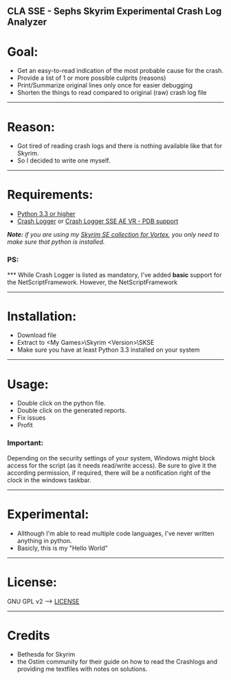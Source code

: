 CLA SSE - Sephs Skyrim Experimental Crash Log Analyzer
-------------------------------------------------------

# Goal:
- Get an easy-to-read indication of the most probable cause for the crash.
- Provide a list of 1 or more possible culprits (reasons) 
- Print/Summarize original lines only once for easier debugging
- Shorten the things to read compared to original (raw) crash log file


----

# Reason:
- Got tired of reading crash logs and there is nothing available like that for Skyrim.
- So I decided to write one myself.


----

# Requirements:
* [Python 3.3 or higher](https://www.python.org/downloads/)
* [Crash Logger](https://www.nexusmods.com/skyrimspecialedition/mods/59596) or [Crash Logger SSE AE VR - PDB support](https://www.nexusmods.com/skyrimspecialedition/mods/59818)

***Note:*** *if you are using my [Skyrim SE collection for Vortex](https://next.nexusmods.com/skyrimspecialedition/collections/1bxi7n), you only need to make sure that python is installed.*

### PS:
*** While Crash Logger is listed as mandatory, I've added **basic** support for the NetScriptFramework. However, the NetScriptFramework 

----

# Installation:
* Download file
* Extract to \<My Games\>\Skyrim \<Version\>\SKSE
* Make sure you have at least Python 3.3 installed on your system

----

# Usage:
* Double click on the python file.
* Double click on the generated reports.
* Fix issues
* Profit

### Important:

Depending on the security settings of your system, Windows might block access for the script (as it needs read/write access).
Be sure to give it the according permission, if required, there will be a notification right of the clock in the windows taskbar.


----

# Experimental:
- Allthough I'm able to read multiple code languages, I've never written anything in python.
- Basicly, this is my "Hello World"


----

# License:
GNU GPL v2 --> [LICENSE](./LICENSE)


----

# Credits
- Bethesda for Skyrim
- the Ostim community for their guide on how to read the Crashlogs and providing me textfiles with notes on solutions.
